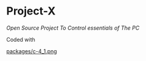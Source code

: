 # Project-X

*Open Source Project To Control essentials of The PC*


Coded with 

[packages/c-4_1.png
](https://github.com/X-Toolsofficial/Project-X/blob/6cadb04d3e9590a2bddde3e97ef323beb4e99692/packages/c-4_1.png)
